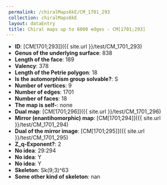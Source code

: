 ```yaml
--- 
 permalink: /chiralMaps6kE/CM_1701_293 
 collection: chiralMaps6kE
 layout: dataEntry
 title: Chiral maps up to 6000 edges - CM[1701;293]
---
```


- **ID**: [CM[1701;293]]({{ site.url }}/test/CM_1701_293)
- **Genus of the underlying surface**: 838
- **Length of the face**: 189
- **Valency**: 378
- **Length of the Petrie polygon**: 18
- **Is the automorphism group solvable?**: S
- **Number of vertices**: 9
- **Number of edges**: 1701
- **Number of faces**: 18
- **The map is self-**: none
- **Dual map**: [CM[1701;296]]({{ site.url }}/test/CM_1701_296)
- **Mirror (enantihomorphic) map**: [CM[1701;294]]({{ site.url }}/test/CM_1701_294)
- **Dual of the mirror image**: [CM[1701;295]]({{ site.url }}/test/CM_1701_295)
- **Z_q-Exponent?**: 2
- **No idea**:  29:294
- **No idea**: Y
- **No idea**: Y
- **Skeleton**: Sk(9;3)^63
- **Some other kind of skeleton**: nan
